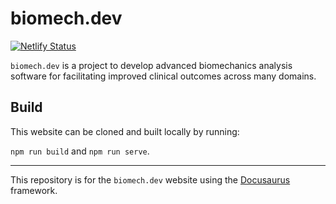 # biomech.dev

[![Netlify Status](https://api.netlify.com/api/v1/badges/6bbce28d-b3b1-4a06-83c2-decac22b4ae1/deploy-status)](https://app.netlify.com/sites/biomechdev/deploys)

`biomech.dev` is a project to develop advanced biomechanics analysis software for facilitating improved clinical outcomes across many domains.

## Build

This website can be cloned and built locally by running:

`npm run build` and `npm run serve`.

---

This repository is for the `biomech.dev` website using the [Docusaurus](https://github.com/facebook/docusaurus) framework.


